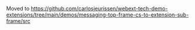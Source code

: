 Moved to https://github.com/carlosjeurissen/webext-tech-demo-extensions/tree/main/demos/messaging-top-frame-cs-to-extension-sub-frame/src
